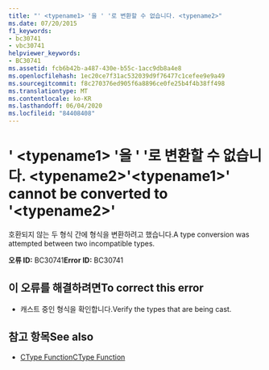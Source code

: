 ```yaml
---
title: "' <typename1> '을 ' '로 변환할 수 없습니다. <typename2>"
ms.date: 07/20/2015
f1_keywords:
- bc30741
- vbc30741
helpviewer_keywords:
- BC30741
ms.assetid: fcb6b42b-a487-430e-b55c-1acc9db8a4e8
ms.openlocfilehash: 1ec20ce7f31ac532039d9f76477c1cefee9e9a49
ms.sourcegitcommit: f8c270376ed905f6a8896ce0fe25b4f4b38ff498
ms.translationtype: MT
ms.contentlocale: ko-KR
ms.lasthandoff: 06/04/2020
ms.locfileid: "84408408"
---
```

# <a name="typename1-cannot-be-converted-to-typename2"></a><span data-ttu-id="cfcb0-102">' \<typename1> '을 ' '로 변환할 수 없습니다. \<typename2></span><span class="sxs-lookup"><span data-stu-id="cfcb0-102">'\<typename1>' cannot be converted to '\<typename2>'</span></span>
<span data-ttu-id="cfcb0-103">호환되지 않는 두 형식 간에 형식을 변환하려고 했습니다.</span><span class="sxs-lookup"><span data-stu-id="cfcb0-103">A type conversion was attempted between two incompatible types.</span></span>  
  
 <span data-ttu-id="cfcb0-104">**오류 ID:** BC30741</span><span class="sxs-lookup"><span data-stu-id="cfcb0-104">**Error ID:** BC30741</span></span>  
  
## <a name="to-correct-this-error"></a><span data-ttu-id="cfcb0-105">이 오류를 해결하려면</span><span class="sxs-lookup"><span data-stu-id="cfcb0-105">To correct this error</span></span>  
  
- <span data-ttu-id="cfcb0-106">캐스트 중인 형식을 확인합니다.</span><span class="sxs-lookup"><span data-stu-id="cfcb0-106">Verify the types that are being cast.</span></span>  
  
## <a name="see-also"></a><span data-ttu-id="cfcb0-107">참고 항목</span><span class="sxs-lookup"><span data-stu-id="cfcb0-107">See also</span></span>

- [<span data-ttu-id="cfcb0-108">CType Function</span><span class="sxs-lookup"><span data-stu-id="cfcb0-108">CType Function</span></span>](../language-reference/functions/ctype-function.md)
